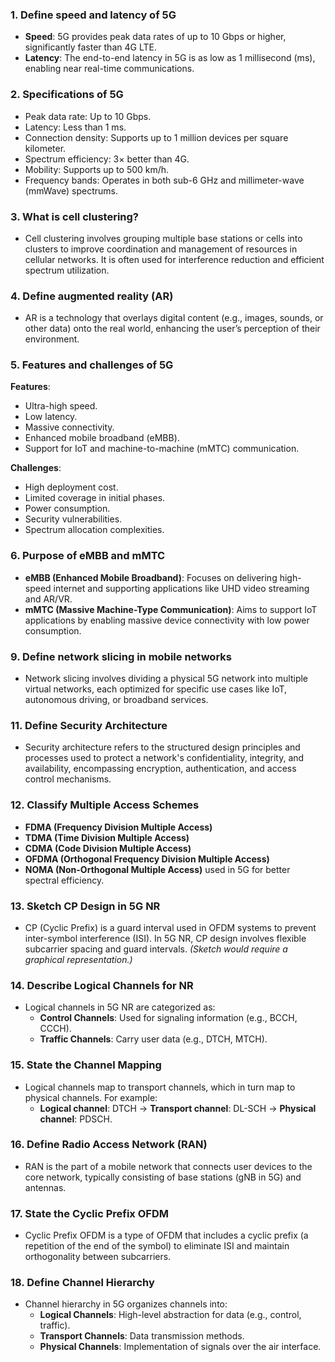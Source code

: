 
### 1. **Define speed and latency of 5G**
   - **Speed**: 5G provides peak data rates of up to 10 Gbps or higher, significantly faster than 4G LTE.
   - **Latency**: The end-to-end latency in 5G is as low as 1 millisecond (ms), enabling near real-time communications.

### 2. **Specifications of 5G**
   - Peak data rate: Up to 10 Gbps.
   - Latency: Less than 1 ms.
   - Connection density: Supports up to 1 million devices per square kilometer.
   - Spectrum efficiency: 3× better than 4G.
   - Mobility: Supports up to 500 km/h.
   - Frequency bands: Operates in both sub-6 GHz and millimeter-wave (mmWave) spectrums.

### 3. **What is cell clustering?**
   - Cell clustering involves grouping multiple base stations or cells into clusters to improve coordination and management of resources in cellular networks. It is often used for interference reduction and efficient spectrum utilization.

### 4. **Define augmented reality (AR)**
   - AR is a technology that overlays digital content (e.g., images, sounds, or other data) onto the real world, enhancing the user’s perception of their environment.

### 5. **Features and challenges of 5G**
   **Features**:
   - Ultra-high speed.
   - Low latency.
   - Massive connectivity.
   - Enhanced mobile broadband (eMBB).
   - Support for IoT and machine-to-machine (mMTC) communication.

   **Challenges**:
   - High deployment cost.
   - Limited coverage in initial phases.
   - Power consumption.
   - Security vulnerabilities.
   - Spectrum allocation complexities.

### 6. **Purpose of eMBB and mMTC**
   - **eMBB (Enhanced Mobile Broadband)**: Focuses on delivering high-speed internet and supporting applications like UHD video streaming and AR/VR.
   - **mMTC (Massive Machine-Type Communication)**: Aims to support IoT applications by enabling massive device connectivity with low power consumption.


### 9. **Define network slicing in mobile networks**
   - Network slicing involves dividing a physical 5G network into multiple virtual networks, each optimized for specific use cases like IoT, autonomous driving, or broadband services.


### 11. **Define Security Architecture**
   - Security architecture refers to the structured design principles and processes used to protect a network's confidentiality, integrity, and availability, encompassing encryption, authentication, and access control mechanisms.

### 12. **Classify Multiple Access Schemes**
   - **FDMA (Frequency Division Multiple Access)**
   - **TDMA (Time Division Multiple Access)**
   - **CDMA (Code Division Multiple Access)**
   - **OFDMA (Orthogonal Frequency Division Multiple Access)**
   - **NOMA (Non-Orthogonal Multiple Access)** used in 5G for better spectral efficiency.

### 13. **Sketch CP Design in 5G NR**
   - CP (Cyclic Prefix) is a guard interval used in OFDM systems to prevent inter-symbol interference (ISI). In 5G NR, CP design involves flexible subcarrier spacing and guard intervals. *(Sketch would require a graphical representation.)*

### 14. **Describe Logical Channels for NR**
   - Logical channels in 5G NR are categorized as:
     - **Control Channels**: Used for signaling information (e.g., BCCH, CCCH).
     - **Traffic Channels**: Carry user data (e.g., DTCH, MTCH).

### 15. **State the Channel Mapping**
   - Logical channels map to transport channels, which in turn map to physical channels. For example:
     - **Logical channel**: DTCH → **Transport channel**: DL-SCH → **Physical channel**: PDSCH.

### 16. **Define Radio Access Network (RAN)**
   - RAN is the part of a mobile network that connects user devices to the core network, typically consisting of base stations (gNB in 5G) and antennas.

### 17. **State the Cyclic Prefix OFDM**
   - Cyclic Prefix OFDM is a type of OFDM that includes a cyclic prefix (a repetition of the end of the symbol) to eliminate ISI and maintain orthogonality between subcarriers.


### 18. **Define Channel Hierarchy**
   - Channel hierarchy in 5G organizes channels into:
     - **Logical Channels**: High-level abstraction for data (e.g., control, traffic).
     - **Transport Channels**: Data transmission methods.
     - **Physical Channels**: Implementation of signals over the air interface. 


